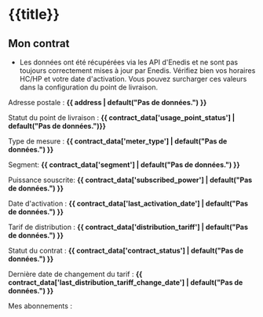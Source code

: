 # {{title}}

## Mon contrat

* Les données ont été récupérées via les API d'Enedis et ne sont pas toujours correctement mises à jour par Enedis.
Vérifiez bien vos horaires HC/HP et votre date d'activation. Vous pouvez surcharger ces valeurs dans la configuration du point de livraison.

Adresse postale : **{{ address | default("Pas de données.") }}**

Statut du point de livraison : **{{ contract_data['usage_point_status'] | default("Pas de données.")}}**

Type de mesure : **{{ contract_data['meter_type'] | default("Pas de données.") }}**

Segment: **{{ contract_data['segment'] | default("Pas de données.") }}**

Puissance souscrite: **{{ contract_data['subscribed_power'] | default("Pas de données.") }}**

Date d'activation : **{{ contract_data['last_activation_date'] | default("Pas de données.") }}**

Tarif de distribution : **{{ contract_data['distribution_tariff'] | default("Pas de données.") }}**

Statut du contrat : **{{ contract_data['contract_status'] | default("Pas de données.") }}**

Dernière date de changement du tarif : **{{ contract_data['last_distribution_tariff_change_date'] | default("Pas de données.") }}**

Mes abonnements :
